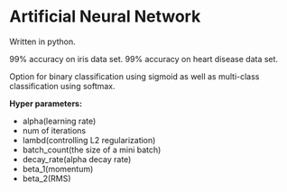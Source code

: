 # Artificial Neural Network
Written in python.

99% accuracy on iris data set.
99% accuracy on heart disease data set.

Option for binary classification using sigmoid as well as multi-class classification using softmax.

**Hyper parameters:**
- alpha(learning rate)
- num of iterations
- lambd(controlling L2 regularization)
- batch_count(the size of a mini batch)
- decay_rate(alpha decay rate)
- beta_1(momentum)
- beta_2(RMS)
